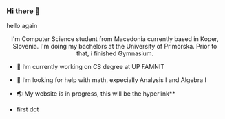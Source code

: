 ### Hi there 👋
hello again

<p align="center">
I'm Computer Science student from Macedonia currently based in Koper, Slovenia. I'm doing my bachelors at the University of Primorska. Prior to that, i finished Gymnasium. </p>

- 🔭 I’m currently working on CS degree at UP FAMNIT
- 🤔 I’m looking for help with math, expecially Analysis I and Algebra I
- 🌏 My website is in progress, <a>this will be the hyperlink**</a>

- first dot
<!--
**zstoimchev/zstoimchev** is a ✨ _special_ ✨ repository because its `README.md` (this file) appears on your GitHub profile.

Here are some ideas to get you started:

- 🔭 I’m currently working on CS degree ...
- 🌱 I’m currently learning ...
- 👯 I’m looking to collaborate on ...
- 🤔 I’m looking for help with ...
- 💬 Ask me about ...
- 📫 How to reach me: ...
- 😄 Pronouns: ...
- ⚡ Fun fact: ...
-->

